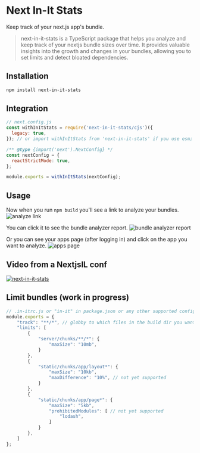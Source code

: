 # Next In-It Stats

Keep track of your next.js app's bundle.

> next-in-it-stats is a TypeScript package that helps you analyze and keep track of your nextjs bundle sizes over time. It provides valuable insights into the growth and changes in your bundles, allowing you to set limits and detect bloated dependencies.

## Installation

```bash
npm install next-in-it-stats
```

## Integration

```js
// next.config.js
const withInItStats = require('next-in-it-stats/cjs')({
  legacy: true,
}); // or import withInItStats from 'next-in-it-stats' if you use esm;

/** @type {import('next').NextConfig} */
const nextConfig = {
  reactStrictMode: true,
};

module.exports = withInItStats(nextConfig);
```

## Usage
Now when you run `npm build` you'll see a link to analyze your bundles.
![analyze link](https://i.ibb.co/Zc9qpTy/analyze-link.png)

You can click it to see the bundle analyzer report.
![bundle analyzer report](https://i.ibb.co/hcZx1CP/bundle-analyzer-report.png)

Or you can see your apps page (after logging in) and click on the app you want to analyze.
![apps page](https://i.ibb.co/3WkM0JT/apps-page.png)


## Video from a NextjsIL conf

[![next-in-it-stats](https://i.ibb.co/3WkM0JT/apps-page.png)](https://youtu.be/iQuIw6Ik1xI?t=884 "next-in-it-stats")


## Limit bundles (work in progress)

```js
// .in-itrc.js or "in-it" in package.json or any other supported config file
module.exports = {
    "track": "**/*", // globby to which files in the build dir you want to track (default)
    "limits": [
        {
            "server/chunks/**/*": {
                "maxSize": "10mb",
            }
        },
        {
            "static/chunks/app/layout*": {
                "maxSize": "10kb",
                "maxDifference": "10%", // not yet supported
            }
        },
        {
            "static/chunks/app/page*": {
                "maxSize": "5kb",
                "prohibitedModules": [ // not yet supported
                    "lodash",
                ]
            }
        },
    ]
};
```
